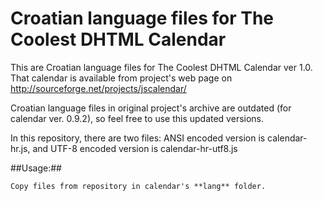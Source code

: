 Croatian language files for The Coolest DHTML Calendar
=======================================================

This are Croatian language files for The Coolest DHTML Calendar ver 1.0. That calendar is available from project's web page on http://sourceforge.net/projects/jscalendar/

Croatian language files in original project's archive are outdated (for calendar ver. 0.9.2), so feel free to use this updated versions.

In this repository, there are two files: ANSI encoded version is calendar-hr.js, and UTF-8 encoded version is calendar-hr-utf8.js

##Usage:##
 
    Copy files from repository in calendar's **lang** folder. 
